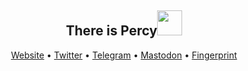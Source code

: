 <h2 align="center">There is Percy<img src="https://i.giphy.com/media/VgCDAzcKvsR6OM0uWg/giphy.webp" width="40"></h2>
<p align="center">
  <a href="https://kecrily.me">Website</a> •
  <a href="https://twitter.com/kecrily">Twitter</a> •
  <a href="https://t.me/kecrily">Telegram</a> •
  <a href="https://toot.io/@kecrily">Mastodon</a> •
  <a href="https://keys.openpgp.org/vks/v1/by-fingerprint/6492E00686064BD8561BADBDA2547DFF0237D6EC">Fingerprint</a>
</p>
